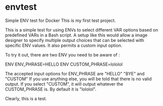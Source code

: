 # envtest
Simple ENV test for Docker
This is my first test project.

This is a simple test for using ENVs to select different VAR options based on predefined VARs in a Bash script. A setup like this would allow a image designer to specify multiple output choices that can be selected with specific ENV values. It also permits a custom input option.

To try it out, there are two ENV you need to be aware of :

ENV ENV_PHRASE=HELLO ENV CUSTOM_PHRASE=lololol

The accepted input options for ENV_PHRASE are "HELLO" "BYE" and "CUSTOM" If you use anything else, you will be told that there is no valid output. If you select "CUSTOM", it will output whatever the CUSTOM_PHRASE is. By default it is "lololol".

Clearly, this is a test.
